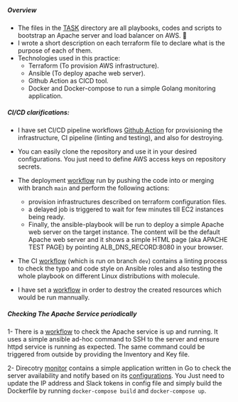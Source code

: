 ##### Overview

 - The files in the [TASK](./TASK1) directory are all playbooks, codes and scripts to bootstrap an Apache server and load balancer on AWS. 🚀
 - I wrote a short description on each terraform file to declare what is the purpose of each of them.
 - Technologies used in this practice:
    * Terraform (To provision AWS infrastructure).
    * Ansible (To deploy apache web server).
    * Github Action as CICD tool.
    * Docker and Docker-compose to run a simple Golang monitoring application.


##### CI/CD clarifications:

- I have set CI/CD pipeline workflows [Github Action](./.github/workflows) for provisioning the infrastructure, CI pipeline (linting and testing), and also for destroying.

- You can easily clone the repository and use it in your desired configurations. You just need to define AWS access keys on repository secrets.

- The deployment [workflow](./.github/workflows/provision.yml) run by pushing the code into or merging with branch `main` and perform the following actions:
    * provision infrastructures described on terraform configuration files.
    * a delayed job is triggered to wait for few minutes till EC2 instances being ready.
    * Finally, the ansible-playbook will be run to deploy a simple Apache web server on the target instance. The content will be the default Apache web server and it shows a simple HTML page (aka APACHE TEST PAGE) by pointing ALB_DNS_RECORD:8080 in your browser.

- The CI [workflow](./.github/workflows/check.yml) (which is run on branch `dev`) contains a linting process to check the typo and code style on Ansible roles and also testing the whole playbook on different Linux distributions with molecule.

- I have set a [workflow](./.github/workflows/destroy.yml) in order to destroy the created resources which would be run mannually.

##### Checking The Apache Service periodically

 1- There is a [workflow](./.github/workflows/check.yml) to check the Apache service is up and running. It uses a simple ansible ad-hoc command to SSH to the server and ensure httpd service is running as expected. The same command could be triggered from outside by providing the Inventory and Key file.

 2- Direcotry [monitor](./TASK1/monitor/) contains a simple application written in Go to check the server availability and notify based on its [configurations](./TASK1/monitor/configs/default.json). You Just need to update the IP address and Slack tokens in config file and simply build the Dockerfile by running `docker-compose build` and `docker-compose up`.